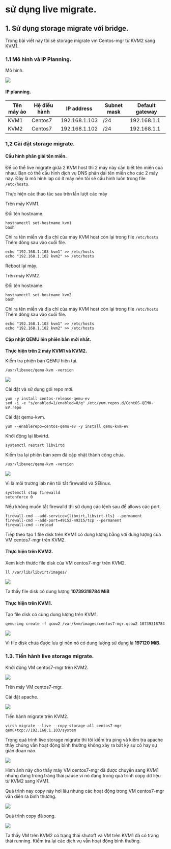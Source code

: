 # sử dụng live migrate.

## 1. Sử dụng storage migrate với bridge.


Trong bài viết này tôi sẽ storage migrate vm Centos-mgr từ KVM2 sang KVM1.
### 1.1 Mô hình và IP Planning.
Mô hình.

![](anhcentos8/anh21.png)

#### IP planning.
|  Tên máy ảo  | Hệ điều hành    |IP address | Subnet mask |Default gateway|
|------|------|-------|-----|-------|
|KVM1| Centos7|192.168.1.103| /24| 192.168.1.1|
|KVM2| Centos7| 192.168.1.102| /24|192.168.1.1|

<a name ="4.2"></a>

### 1,2 Cài đặt storage migrate.

#### Cấu hình phân giải tên miền.

Để có thể live migrate giữa 2 KVM host thì 2 máy này cần biết tên miền của nhau. Bạn có thể cấu hình dịch vụ DNS phân dải tên miền cho các 2 máy này. Đây là mô hình lap có ít máy nên tôi sẽ cấu hình luôn trong file ``/etc/hosts``.

Thực hiện các thao tác sau trên lần lượt các máy

Trên máy KVM1.

Đổi tên hostname.
```
hostnamectl set-hostname kvm1
bash
```
Chỉ ra tên miền và địa chỉ của máy KVM host còn lại trong file ``/etc/hosts`` Thêm dòng sau vào cuối file.
```
echo "192.168.1.103 kvm1" >> /etc/hosts
echo "192.168.1.102 kvm2" >> /etc/hosts
```
Reboot lại máy.

Trên máy KVM2.

Đổi tên hostname.
```
hostnamectl set-hostname kvm2
bash
```
Chỉ ra tên miền và địa chỉ của máy KVM host còn lại trong file ``/etc/hosts`` Thêm dòng sau vào cuối file.
```
echo "192.168.1.103 kvm1" >> /etc/hosts
echo "192.168.1.102 kvm2" >> /etc/hosts
```

#### Cập nhật QEMU lên phiên bản mới nhất.

**Thực hiện trên 2 máy KVM1 và KVM2.**

Kiểm tra  phiên bản QEMU hiện tại.
```
/usr/libexec/qemu-kvm -version
```
![](anhcentos8/anh30.png)

Cài đặt  và sử dụng gói repo mới.
```
yum -y install centos-release-qemu-ev
sed -i -e "s/enabled=1/enabled=0/g" /etc/yum.repos.d/CentOS-QEMU-EV.repo
```
Cài đặt qemu-kvm.
```
yum --enablerepo=centos-qemu-ev -y install qemu-kvm-ev
```

Khởi động lại libvirtd.
```
systemctl restart libvirtd
```
Kiểm tra lại phiên bản xem đã cập nhật thành công  chưa.
```
/usr/libexec/qemu-kvm -version
```
![](anhcentos8/anh31.png)

Vì là môi trương lab nên tôi tắt firewalld và SElinux.
```
systemctl stop firewalld
setenforce 0
```
Nếu không muốn tắt firewalld thì sử dụng các lệnh sau để allows các port.
```
firewall-cmd --add-service={libvirt,libvirt-tls} --permanent
firewall-cmd --add-port=49152-49215/tcp --permanent
firewall-cmd --reload
```

Tiếp theo tạo 1 file disk trên KVM1 có dung lượng bằng với dung lượng của VM centos7-mgr trên KVM2.

#### Thực hiện trên KVM2.

Xem kích thước file disk của VM centos7-mgr trên KVM2.
```
ll /var/lib/libvirt/images/
```
![](anhcentos8/anh32.png)

Ta thấy file disk có dung lượng **10739318784 MiB**


#### Thực hiện trên KVM1.
Tạo file disk có cùng dung lượng trên KVM1.

```
qemu-img create -f qcow2 /var/kvm/images/centos7-mgr.qcow2 10739318784
```

![](anhcentos8/anh33.png)

Vì file disk chưa được lưu gì nên nó có dung lượng sử dụng là **197120 MiB**.

### 1.3. Tiến hành live storage migrate.

Khởi động VM centos7-mgr trên KVM2.

![](anhcentos8/anh35.png)

Trên máy VM centos7-mgr.

Cài đặt apache.

![](anhcentos8/anh34.png)


Tiến hành migrate trên KVM2.
```
virsh migrate --live --copy-storage-all centos7-mgr qemu+tcp://192.168.1.103/system
```
Trong quá trình live storage migrate thì tôi kiểm tra ping và kiếm tra apache thấy chúng vẫn hoạt động bình thường không xảy ra bất kỳ sự cố hay sự gián đoạn nào.

![](anhcentos8/anh36.png)

Hình ảnh này cho thấy máy VM centos7-mgr đã được chuyển sang KVM1 nhưng đang trong tráng thái pause vì nó đang trong quá trình copy dữ liệu từ KVM2 sang KVM1.

Quá trình nay copy này hơi lâu nhưng các hoạt động trong VM centos7-mgr vẫn diễn ra bình thường.

![](anhcentos8/anh38.png)

Quá trình copy đã xong.

![](anhcentos8/anh37.png)

Ta thấy VM trên KVM2 có trạng thái shutoff và VM trên KVM1 đã có trang thái running.  Kiểm tra lại các dịch vụ vẫn hoạt động bình thường.
